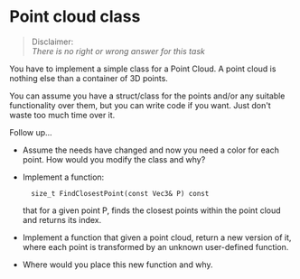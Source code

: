 # Point cloud class

> Disclaimer:\
    _There is no right or wrong answer for this task_


You have to implement a simple class for a Point Cloud. A point cloud is nothing else than a container of 3D points.

You can assume you have a struct/class for the points and/or any suitable functionality over them, but you can write code if you want. Just don't waste too much time over it.


Follow up...
- Assume the needs have changed and now you need a color
    for each point. How would you modify the class and why?

- Implement a function:

        size_t FindClosestPoint(const Vec3& P) const

    that for a given point P, finds the closest points within the point cloud and returns its index.

- Implement a function that given a point cloud, return a new version of it, where each point is transformed by an unknown user-defined function.

- Where would you place this new function and why.
